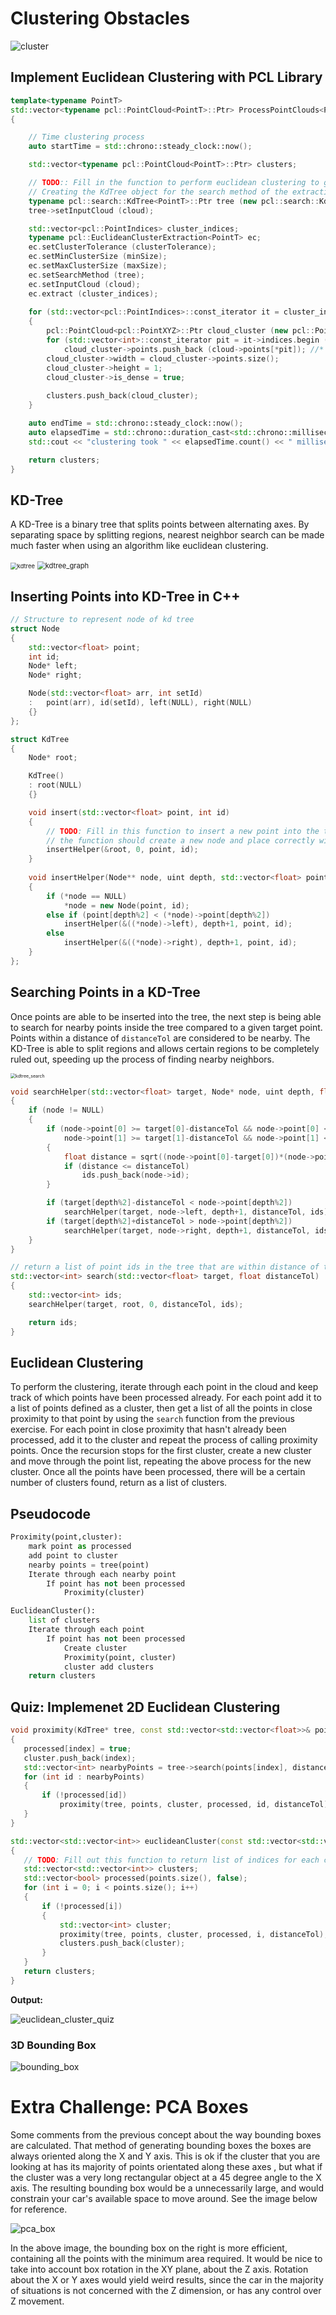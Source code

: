 # Clustering Obstacles

![cluster](media/cluster.PNG)

## Implement Euclidean Clustering with PCL Library

```c++
template<typename PointT>
std::vector<typename pcl::PointCloud<PointT>::Ptr> ProcessPointClouds<PointT>::Clustering(typename pcl::PointCloud<PointT>::Ptr cloud, float clusterTolerance, int minSize, int maxSize)
{

    // Time clustering process
    auto startTime = std::chrono::steady_clock::now();

    std::vector<typename pcl::PointCloud<PointT>::Ptr> clusters;

    // TODO:: Fill in the function to perform euclidean clustering to group detected obstacles
    // Creating the KdTree object for the search method of the extraction
    typename pcl::search::KdTree<PointT>::Ptr tree (new pcl::search::KdTree<PointT>);
    tree->setInputCloud (cloud);

    std::vector<pcl::PointIndices> cluster_indices;
    typename pcl::EuclideanClusterExtraction<PointT> ec;
    ec.setClusterTolerance (clusterTolerance);
    ec.setMinClusterSize (minSize);
    ec.setMaxClusterSize (maxSize);
    ec.setSearchMethod (tree);
    ec.setInputCloud (cloud);
    ec.extract (cluster_indices);
  
    for (std::vector<pcl::PointIndices>::const_iterator it = cluster_indices.begin(); it != cluster_indices.end(); ++it)
    {
        pcl::PointCloud<pcl::PointXYZ>::Ptr cloud_cluster (new pcl::PointCloud<pcl::PointXYZ>);
        for (std::vector<int>::const_iterator pit = it->indices.begin (); pit != it->indices.end (); ++pit)
            cloud_cluster->points.push_back (cloud->points[*pit]); //*
        cloud_cluster->width = cloud_cluster->points.size();
        cloud_cluster->height = 1;
        cloud_cluster->is_dense = true;
      
        clusters.push_back(cloud_cluster);
    }

    auto endTime = std::chrono::steady_clock::now();
    auto elapsedTime = std::chrono::duration_cast<std::chrono::milliseconds>(endTime - startTime);
    std::cout << "clustering took " << elapsedTime.count() << " milliseconds and found " << clusters.size() << " clusters" << std::endl;

    return clusters;
}
```

## KD-Tree

A KD-Tree is a binary tree that splits points between alternating axes. By separating space by splitting regions, nearest neighbor search can be made much faster when using an algorithm like euclidean clustering.

<img src="media/kdtree.png" alt="kdtree" style="zoom: 67%;" />

<img src="media/kdtree_graph.png" alt="kdtree_graph" style="zoom: 80%;" />

## Inserting Points into KD-Tree in C++

```c++
// Structure to represent node of kd tree
struct Node
{
	std::vector<float> point;
	int id;
	Node* left;
	Node* right;

	Node(std::vector<float> arr, int setId)
	:	point(arr), id(setId), left(NULL), right(NULL)
	{}
};

struct KdTree
{
	Node* root;

	KdTree()
	: root(NULL)
	{}

	void insert(std::vector<float> point, int id)
	{
		// TODO: Fill in this function to insert a new point into the tree
		// the function should create a new node and place correctly with in the root 
		insertHelper(&root, 0, point, id);
	}
  
	void insertHelper(Node** node, uint depth, std::vector<float> point, int id)
    {
    	if (*node == NULL)
        	*node = new Node(point, id);
    	else if (point[depth%2] < (*node)->point[depth%2])
        	insertHelper(&((*node)->left), depth+1, point, id);
        else
        	insertHelper(&((*node)->right), depth+1, point, id);
    }
};
```

## Searching Points in a KD-Tree

Once points are able to be inserted into the tree, the next step is being able to search for nearby points inside the tree compared to a given target point. Points within a distance of `distanceTol` are considered to be nearby. The KD-Tree is able to split regions and allows certain regions to be completely ruled out, speeding up the process of finding nearby neighbors.

<img src="media/kdtree_search.PNG" alt="kdtree_search" style="zoom:50%;" />

```c++
void searchHelper(std::vector<float> target, Node* node, uint depth, float distanceTol, std::vector<int> &ids)
{
    if (node != NULL)
    {
        if (node->point[0] >= target[0]-distanceTol && node->point[0] <= target[0]+distanceTol &&
            node->point[1] >= target[1]-distanceTol && node->point[1] <= target[1]+distanceTol)
        {
            float distance = sqrt((node->point[0]-target[0])*(node->point[0]-target[0]) + (node->point[1]-target[1])*(node->point[1]-target[1]));
            if (distance <= distanceTol)
                ids.push_back(node->id);
        }

        if (target[depth%2]-distanceTol < node->point[depth%2])
            searchHelper(target, node->left, depth+1, distanceTol, ids);
        if (target[depth%2]+distanceTol > node->point[depth%2])
            searchHelper(target, node->right, depth+1, distanceTol, ids);
    }
}

// return a list of point ids in the tree that are within distance of target
std::vector<int> search(std::vector<float> target, float distanceTol)
{
    std::vector<int> ids;
    searchHelper(target, root, 0, distanceTol, ids);

    return ids;
}
```



## Euclidean Clustering

To perform the clustering, iterate through each point in the cloud and keep track of which points have been processed already. For each point add it to a list of points defined as a cluster, then get a list of all the points in close proximity to that point by using the `search` function from the previous exercise. For each point in close proximity that hasn't already been processed, add it to the cluster and repeat the process of calling proximity points. Once the recursion stops for the first cluster, create a new cluster and move through the point list, repeating the above process for the new cluster. Once all the points have been processed, there will be a certain number of clusters found, return as a list of clusters.

## Pseudocode

```python
Proximity(point,cluster):
    mark point as processed
    add point to cluster
    nearby points = tree(point)
    Iterate through each nearby point
        If point has not been processed
            Proximity(cluster)

EuclideanCluster():
    list of clusters 
    Iterate through each point
        If point has not been processed
            Create cluster
            Proximity(point, cluster)
            cluster add clusters
    return clusters
```

## Quiz: Implemenet 2D Euclidean Clustering

 ```c++
void proximity(KdTree* tree, const std::vector<std::vector<float>>& points, std::vector<int>& cluster, std::vector<bool>& processed, int index, float distanceTol)
{
	processed[index] = true;
	cluster.push_back(index);
	std::vector<int> nearbyPoints = tree->search(points[index], distanceTol);
	for (int id : nearbyPoints)
    {
    	if (!processed[id])
        	proximity(tree, points, cluster, processed, id, distanceTol);
    }
}

std::vector<std::vector<int>> euclideanCluster(const std::vector<std::vector<float>>& points, KdTree* tree, float distanceTol)
{
	// TODO: Fill out this function to return list of indices for each cluster
	std::vector<std::vector<int>> clusters;
	std::vector<bool> processed(points.size(), false);
	for (int i = 0; i < points.size(); i++)
    {
    	if (!processed[i])
        {
        	std::vector<int> cluster;
        	proximity(tree, points, cluster, processed, i, distanceTol);
        	clusters.push_back(cluster);
        }
    }
	return clusters;
}
 ```

**Output:**

![euclidean_cluster_quiz](media/euclidean_cluster_quiz.PNG)

### 3D Bounding Box

![bounding_box](media/bounding_box.PNG)

# Extra Challenge: PCA Boxes

Some comments from the previous concept about the way bounding boxes are calculated. That method of generating bounding boxes the boxes are always oriented along the X and Y axis. This is ok if the cluster that you are looking at has its majority of points orientated along these axes , but what if the cluster was a very long rectangular object at a 45 degree angle to the X axis. The resulting bounding box would be a unnecessarily large, and would constrain your car's available space to move around. See the image below for reference.

![pca_box](media/pca_box.png)

In the above image, the bounding box on the right is more efficient, containing all the points with the minimum area required. It would be nice to take into account box rotation in the XY plane, about the Z axis. Rotation about the X or Y axes would yield weird results, since the car in the majority of situations is not concerned with the Z dimension, or has any control over Z movement.